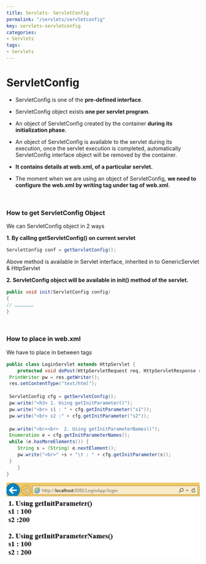 ```yaml
---
title: Servlets- ServletConfig
permalink: "/servlets/servletconfig"
key: servlets-servletconfig
categories:
- Servlets
tags:
- Servlets
---
```


ServletConfig 
===============================================

-   ServletConfig is one of the **pre-defined interface**.

-   ServletConfig object exists **one per servlet program**.

-   An object of ServletConfig created by the container **during its
    initialization phase**.

-   An object of ServletConfig is available to the servlet during its execution,
    once the servlet execution is completed, automatically ServletConfig
    interface object will be removed by the container.

-   **It contains <init-param> details at web.xml, of a particular servlet.**

-   The moment when we are using an object of ServletConfig, **we need to
    configure the web.xml by writing <init-param> tag under <servlet> tag of
    web.xml**.

<br>


### How to get ServletConfig Object

We can ServletConfig object in 2 ways

**1. By calling getServletConfig() on current servlet**  
```java
ServletConfig conf = getServletConfig();
```
Above method is available in Servlet interface, inherited in to GenericServlet &
HttpServlet

**2. ServletConfig object will be available in init() method of the servlet.**
```java
public void init(ServletConfig config)
{
// …………………
}
```

<br>

### How to place <init-param> in web.xml

We have to place **<init-param>** in between **<servlet>** tags


```java
public class LoginServlet extends HttpServlet {
	protected void doPost(HttpServletRequest req, HttpServletResponse res) throws ServletException, IOException {
 PrintWriter pw = res.getWriter();
 res.setContentType("text/html");

 ServletConfig cfg = getServletConfig();
 pw.write("<h3> 1. Using getInitParameter()");
 pw.write("<br> s1 : " + cfg.getInitParameter("s1"));
 pw.write("<br> s2 :" + cfg.getInitParameter("s2"));

 pw.write("<br><br>  2. Using getInitParameterNames()");
 Enumeration e = cfg.getInitParameterNames();
 while (e.hasMoreElements()) {
 	String s = (String) e.nextElement();
 	pw.write("<br>" +s + "\t : " + cfg.getInitParameter(s));
 }
	}
}
```
![](media/43210e9d13077da7041618003f4eda48.png)
